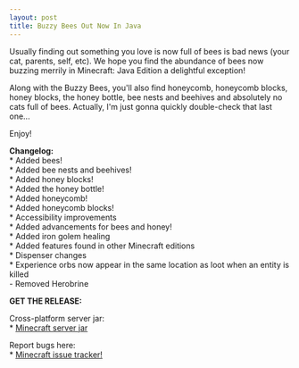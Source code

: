 ```yaml
---
layout: post
title: Buzzy Bees Out Now In Java
---
```


Usually finding out something you love is now full of bees is bad news (your cat, parents, self, etc). We hope you find the abundance of bees now buzzing merrily in Minecraft: Java Edition a delightful exception!<br>

Along with the Buzzy Bees, you'll also find honeycomb, honeycomb blocks, honey blocks, the honey bottle, bee nests and beehives and absolutely no cats full of bees. Actually, I'm just gonna quickly double-check that last one...<br>

Enjoy!<br>

**Changelog:**<br>
\* Added bees!<br>
\* Added bee nests and beehives!<br>
\* Added honey blocks!<br>
\* Added the honey bottle!<br>
\* Added honeycomb!<br>
\* Added honeycomb blocks!<br>
\* Accessibility improvements<br>
\* Added advancements for bees and honey!<br>
\* Added iron golem healing<br>
\* Added features found in other Minecraft editions<br>
\* Dispenser changes<br>
\* Experience orbs now appear in the same location as loot when an entity is killed<br>
\- Removed Herobrine<br>

**GET THE RELEASE:**<br>

Cross-platform server jar:<br>
\* [Minecraft server jar](https://launcher.mojang.com/v1/objects/e9f105b3c5c7e85c7b445249a93362a22f62442d/server.jar)<br>

Report bugs here:<br>
\* [Minecraft issue tracker!](https://bugs.mojang.com/browse/MC)<br>
